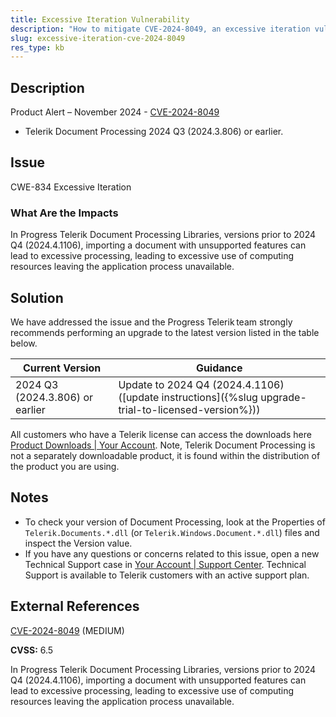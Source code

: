 ```yaml
---
title: Excessive Iteration Vulnerability
description: "How to mitigate CVE-2024-8049, an excessive iteration vulnerability."
slug: excessive-iteration-cve-2024-8049
res_type: kb
---
```


## Description

Product Alert – November 2024 - [CVE-2024-8049](https://www.cve.org/CVERecord?id=CVE-2024-8049)

- Telerik Document Processing 2024 Q3 (2024.3.806) or earlier.

## Issue

CWE-834 Excessive Iteration

### What Are the Impacts

In Progress Telerik Document Processing Libraries, versions prior to 2024 Q4 (2024.4.1106), importing a document with unsupported features can lead to excessive processing, leading to excessive use of computing resources leaving the application process unavailable.

## Solution

We have addressed the issue and the Progress Telerik team strongly recommends performing an upgrade to the latest version listed in the table below.

| Current Version | Guidance |
|-----------------|----------|
| 2024 Q3 (2024.3.806) or earlier | Update to 2024 Q4 (2024.4.1106) ([update instructions]({%slug upgrade-trial-to-licensed-version%})) |

All customers who have a Telerik license can access the downloads here [Product Downloads | Your Account](https://www.telerik.com/account/downloads/product-download). Note, Telerik Document Processing is not a separately downloadable product, it is found within the distribution of the product you are using.

## Notes

- To check your version of Document Processing, look at the Properties of `Telerik.Documents.*.dll` (or `Telerik.Windows.Document.*.dll`) files and inspect the Version value.
- If you have any questions or concerns related to this issue, open a new Technical Support case in [Your Account | Support Center](https://www.telerik.com/account/support-center/contact-us/). Technical Support is available to Telerik customers with an active support plan.

## External References

[CVE-2024-8049](https://www.cve.org/CVERecord?id=CVE-2024-8049) (MEDIUM)

**CVSS:** 6.5

In Progress Telerik Document Processing Libraries, versions prior to 2024 Q4 (2024.4.1106), importing a document with unsupported features can lead to excessive processing, leading to excessive use of computing resources leaving the application process unavailable.
